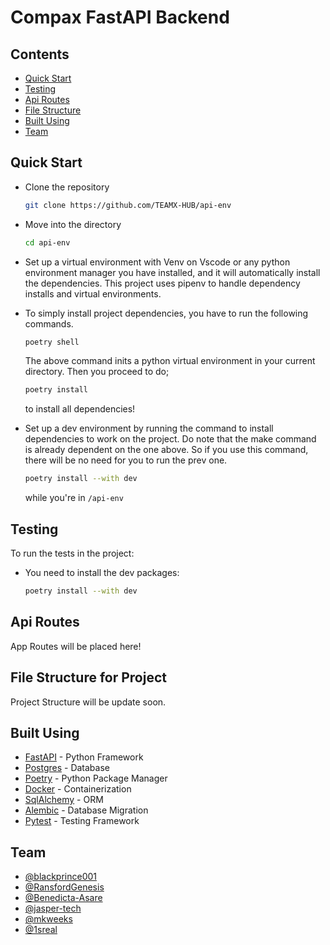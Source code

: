 # Compax FastAPI Backend

## Contents

- [Quick Start](#quick_start)
- [Testing](#testing)
- [Api Routes](#api_routes)
- [File Structure](#file_structure)
- [Built Using](#built_using)
- [Team](#team)

## Quick Start <a name = "quick_start"></a>

- Clone the repository

    ```bash
    git clone https://github.com/TEAMX-HUB/api-env
    ```

- Move into the directory

    ```bash
    cd api-env
    ```

- Set up a virtual environment with Venv on Vscode or any python environment manager you have installed, and it will automatically install the dependencies. This project uses pipenv to handle dependency installs and virtual environments.

- To simply install project dependencies, you have to run the following commands.

  ```bash
  poetry shell
  ```

  The above command inits a python virtual environment in your current directory. Then you proceed to do;

  ```bash
  poetry install
  ```

  to install all dependencies!

- Set up a dev environment by running the command to install dependencies to work on the project. Do note that the make command is already dependent on the one above. So if you use this command, there will be no need for you to run the prev one.
  
  ```bash
  poetry install --with dev
  ```

  while you're in `/api-env`

## Testing <a name = "testing"></a>

To run the tests in the project:

- You need to install the dev packages:

  ```bash
  poetry install --with dev
  ```

## Api Routes <a name = "api_routes"></a>

App Routes will be placed here!

## File Structure for Project <a name = "file_structure"></a>

Project Structure will be update soon.

## Built Using <a name = "built_using"></a>

- [FastAPI](https://fastapi.tiangolo.com/) - Python Framework
- [Postgres](https://www.postgresql.org/) - Database
- [Poetry](https://python-poetry.org/) - Python Package Manager
- [Docker](https://www.docker.com/) - Containerization
- [SqlAlchemy](https://www.sqlalchemy.org/) - ORM
- [Alembic](https://alembic.sqlalchemy.org/en/latest/) - Database Migration
- [Pytest](https://docs.pytest.org/en/6.2.x/) - Testing Framework

## Team <a name = "team"></a>

- [@blackprince001](https://github.com/blackprince001)
- [@RansfordGenesis](https://github.com/RansfordGenesis)
- [@Benedicta-Asare](https://github.com/Benedicta-Asare)
- [@jasper-tech](https://github.com/jasper-tech)
- [@mkweeks](https://github.com/mkweeks)
- [@1sreal](https://github.com/1sreal)
